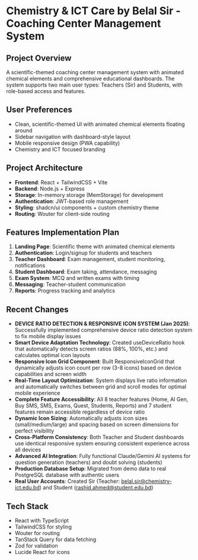 # Chemistry & ICT Care by Belal Sir - Coaching Center Management System

## Project Overview
A scientific-themed coaching center management system with animated chemical elements and comprehensive educational dashboards. The system supports two main user types: Teachers (Sir) and Students, with role-based access and features.

## User Preferences
- Clean, scientific-themed UI with animated chemical elements floating around
- Sidebar navigation with dashboard-style layout
- Mobile responsive design (PWA capability)
- Chemistry and ICT focused branding

## Project Architecture
- **Frontend**: React + TailwindCSS + Vite
- **Backend**: Node.js + Express
- **Storage**: In-memory storage (MemStorage) for development
- **Authentication**: JWT-based role management
- **Styling**: shadcn/ui components + custom chemistry theme
- **Routing**: Wouter for client-side routing

## Features Implementation Plan
1. **Landing Page**: Scientific theme with animated chemical elements
2. **Authentication**: Login/signup for students and teachers
3. **Teacher Dashboard**: Exam management, student monitoring, notifications
4. **Student Dashboard**: Exam taking, attendance, messaging
5. **Exam System**: MCQ and written exams with timing
6. **Messaging**: Teacher-student communication
7. **Reports**: Progress tracking and analytics

## Recent Changes
- **DEVICE RATIO DETECTION & RESPONSIVE ICON SYSTEM (Jan 2025)**: Successfully implemented comprehensive device ratio detection system to fix mobile display issues
- **Smart Device Adaptation Technology**: Created useDeviceRatio hook that automatically detects screen ratios (88%, 100%, etc.) and calculates optimal icon layouts
- **Responsive Icon Grid Component**: Built ResponsiveIconGrid that dynamically adjusts icon count per row (3-8 icons) based on device capabilities and screen width
- **Real-Time Layout Optimization**: System displays live ratio information and automatically switches between grid and scroll modes for optimal mobile experience
- **Complete Feature Accessibility**: All 8 teacher features (Home, AI Gen, Buy SMS, SMS, Exams, Quest, Students, Reports) and 7 student features remain accessible regardless of device ratio
- **Dynamic Icon Sizing**: Automatically adjusts icon sizes (small/medium/large) and spacing based on screen dimensions for perfect visibility
- **Cross-Platform Consistency**: Both Teacher and Student dashboards use identical responsive system ensuring consistent experience across all devices
- **Advanced AI Integration**: Fully functional Claude/Gemini AI systems for question generation (teachers) and doubt solving (students)
- **Production Database Setup**: Migrated from demo data to real PostgreSQL database with authentic users
- **Real User Accounts**: Created Sir (Teacher: belal.sir@chemistry-ict.edu.bd) and Student (rashid.ahmed@student.edu.bd)

## Tech Stack
- React with TypeScript
- TailwindCSS for styling
- Wouter for routing
- TanStack Query for data fetching
- Zod for validation
- Lucide React for icons